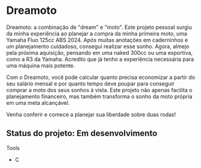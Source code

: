 <h1>Dreamoto</h1>
<p>Dreamoto: a combinação de "dream" e "moto". Este projeto pessoal surgiu da minha experiência ao planejar a compra da minha primeira moto, uma Yamaha Fluo 125cc ABS 2024. Após muitas anotações em caderninhos e um planejamento cuidadoso, consegui realizar esse sonho. Agora, almejo pela próxima aquisição, pensando em uma naked 300cc ou uma esportiva, como a R3 da Yamaha. Acredito que já tenho a experiência necessária para uma máquina mais potente.</p>
<p>Com o Dreamoto, você pode calcular quanto precisa economizar a partir do seu salário mensal e por quanto tempo deve poupar para conseguir comprar a moto dos seus sonhos à vista. Este projeto não apenas facilita o planejamento financeiro, mas também transforma o sonho da moto própria em uma meta alcançável.</p>
<p>Venha conferir e comece a planejar sua liberdade sobre duas rodas!</p>

<h2>Status do projeto: Em desenvolvimento</h2>
<p>Tools</p>
<ul>
    <li>C</li>
</ul>